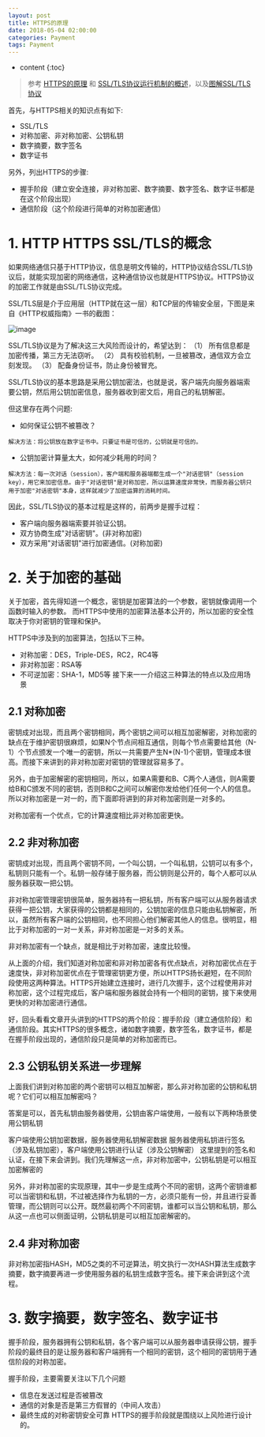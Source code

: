 ```yaml
---
layout: post
title: HTTPS的原理
date: 2018-05-04 02:00:00
categories: Payment
tags: Payment
---
```

* content
{:toc}

> 参考 [HTTPS的原理](http://quinnchen.me/2016/11/28/2016-11-28-https/) 和 [SSL/TLS协议运行机制的概述](http://www.ruanyifeng.com/blog/2014/02/ssl_tls.html)，以及[图解SSL/TLS协议](http://www.ruanyifeng.com/blog/2014/09/illustration-ssl.html)
> 

首先，与HTTPS相关的知识点有如下:
- SSL/TLS
- 对称加密、非对称加密、公钥私钥
- 数字摘要，数字签名
- 数字证书

另外，列出HTTPS的步骤:
- 握手阶段（建立安全连接，非对称加密、数字摘要、数字签名、数字证书都是在这个阶段出现）
- 通信阶段（这个阶段进行简单的对称加密通信）

# 1. HTTP HTTPS SSL/TLS的概念

如果网络通信只基于HTTP协议，信息是明文传输的，HTTP协议结合SSL/TLS协议后，就能实现加密的网络通信，这种通信协议也就是HTTPS协议。HTTPS协议的加密工作就是由SSL/TLS协议完成。

SSL/TLS层是介于应用层（HTTP就在这一层）和TCP层的传输安全层，下图是来自《HTTP权威指南》一书的截图：

![image](https://user-images.githubusercontent.com/18595935/39673625-b536889e-517a-11e8-89dd-88fbce05ba29.png)

SSL/TLS协议是为了解决这三大风险而设计的，希望达到：
（1） 所有信息都是加密传播，第三方无法窃听。
（2） 具有校验机制，一旦被篡改，通信双方会立刻发现。
（3） 配备身份证书，防止身份被冒充。

SSL/TLS协议的基本思路是采用公钥加密法，也就是说，客户端先向服务器端索要公钥，然后用公钥加密信息，服务器收到密文后，用自己的私钥解密。

但这里存在两个问题:

- 如何保证公钥不被篡改？

```
解决方法：将公钥放在数字证书中。只要证书是可信的，公钥就是可信的。
```

- 公钥加密计算量太大，如何减少耗用的时间？

```
解决方法：每一次对话（session），客户端和服务器端都生成一个"对话密钥"（session key），用它来加密信息。由于"对话密钥"是对称加密，所以运算速度非常快，而服务器公钥只用于加密"对话密钥"本身，这样就减少了加密运算的消耗时间。
```

因此，SSL/TLS协议的基本过程是这样的，前两步是握手过程：
- 客户端向服务器端索要并验证公钥。
- 双方协商生成"对话密钥"。(非对称加密)
- 双方采用"对话密钥"进行加密通信。(对称加密)

# 2. 关于加密的基础

关于加密，首先得知道一个概念，密钥是加密算法的一个参数，密钥就像调用一个函数时输入的参数。
而HTTPS中使用的加密算法基本公开的，所以加密的安全性取决于你对密钥的管理和保护。

HTTPS中涉及到的加密算法，包括以下三种。
- 对称加密：DES，Triple-DES，RC2，RC4等
- 非对称加密：RSA等
- 不可逆加密：SHA-1，MD5等
接下来一一介绍这三种算法的特点以及应用场景

## 2.1 对称加密

密钥成对出现，而且两个密钥相同，两个密钥之间可以相互加密解密，对称加密的缺点在于维护密钥很麻烦，如果N个节点间相互通信，则每个节点需要给其他（N-1）个节点颁发一个唯一的密钥，所以一共需要产生N*(N-1)个密钥，管理成本很高。而接下来讲到的非对称加密对密钥的管理就容易多了。

另外，由于加密解密的密钥相同，所以，如果A需要和B、C两个人通信，则A需要给B和C颁发不同的密钥，否则B和C之间可以解密你发给他们任何一个人的信息。所以对称加密是一对一的，而下面即将讲到的非对称加密则是一对多的。

对称加密有一个优点，它的计算速度相比非对称加密更快。

## 2.2 非对称加密

密钥成对出现，而且两个密钥不同，一个叫公钥，一个叫私钥，公钥可以有多个，私钥则只能有一个。私钥一般存储于服务器，而公钥则是公开的，每个人都可以从服务器获取一把公钥。

非对称加密管理密钥很简单，服务器持有一把私钥，所有客户端可以从服务器请求获得一把公钥，大家获得的公钥都是相同的，公钥加密的信息只能由私钥解密，所以，虽然所有客户端的公钥相同，也不同担心他们解密其他人的信息。很明显，相比于对称加密的一对一关系，非对称加密是一对多的关系。

非对称加密有一个缺点，就是相比于对称加密，速度比较慢。

从上面的介绍，我们知道对称加密和非对称加密各有优点缺点，对称加密优点在于速度快，非对称加密优点在于管理密钥更方便，所以HTTPS扬长避短，在不同阶段使用这两种算法。HTTPS开始建立连接时，进行几次握手，这个过程使用非对称加密，这个过程完成后，客户端和服务器就会持有一个相同的密钥，接下来使用更快的对称加密进行通信。

好，回头看看文章开头讲到的HTTPS的两个阶段：握手阶段（建立通信阶段）和通信阶段。其实HTTPS的很多概念，诸如数字摘要，数字签名，数字证书，都是在握手阶段出现的，通信阶段只是简单的对称加密而已。

## 2.3 公钥私钥关系进一步理解

上面我们讲到对称加密的两个密钥可以相互加解密，那么非对称加密的公钥和私钥呢？它们可以相互加解密吗？

答案是可以，首先私钥由服务器使用，公钥由客户端使用，一般有以下两种场景使用公钥私钥

客户端使用公钥加密数据，服务器使用私钥解密数据
服务器使用私钥进行签名（涉及私钥加密），客户端使用公钥进行认证（涉及公钥解密）
这里提到的签名和认证，在接下来会讲到。我们先理解这一点，非对称加密中，公钥私钥是可以相互加密解密的

另外，非对称加密的实现原理，其中一步是生成两个不同的密钥，这两个密钥谁都可以当密钥和私钥，不过被选择作为私钥的一方，必须只能有一份，并且进行妥善管理，而公钥则可以公开。既然最初两个不同密钥，谁都可以当公钥和私钥，那么从这一点也可以侧面证明，公钥私钥是可以相互加密解密的。

## 2.4 非对称加密

非对称加密指HASH，MD5之类的不可逆算法，明文执行一次HASH算法生成数字摘要，数字摘要再进一步使用服务器的私钥生成数字签名。接下来会讲到这个流程。

# 3. 数字摘要，数字签名、数字证书

握手阶段，服务器拥有公钥和私钥，各个客户端可以从服务器申请获得公钥，握手阶段的最终目的是让服务器和客户端拥有一个相同的密钥，这个相同的密钥用于通信阶段的对称加密。

握手阶段，主要需要关注以下几个问题
- 信息在发送过程是否被篡改
- 通信的对象是否是第三方假冒的（中间人攻击）
- 最终生成的对称密钥安全可靠
HTTPS的握手阶段就是围绕以上风险进行设计的。

